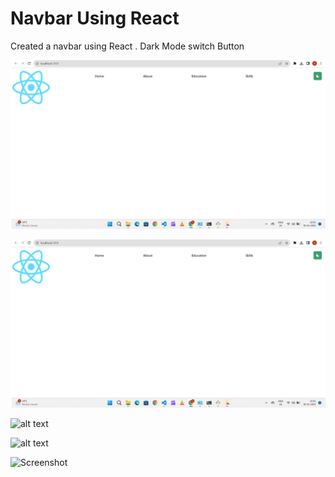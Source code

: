 # Navbar Using React

Created a navbar using React 
. Dark Mode switch Button 

![Alt text](./public/react-navbar.png "Title")

<img src='./public/react-navbar.png'>

![alt text](https://github.com/[ashishpateldev]/[react-navbar]/blob/[branch]/src/react-navbar.png=true)


![alt text](http://url/to/react-navbar.png)


![Screenshot](react-navbar.png)